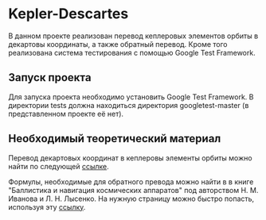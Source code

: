 # Kepler-Descartes

В данном проекте реализован перевод кеплеровых элементов орбиты в декартовы координаты, а также обратный перевод. Кроме того реализована система тестирования с помощью Google Test Framework.

## Запуск проекта

Для запуска проекта необходимо установить Google Test Framework. В директории tests должна находиться директория googletest-master (в представленном проекте её нет).

## Необходимый теоретический материал

Перевод декартовых координат в кеплеровы элементы орбиты можно найти по следующей [ссылке](https://downloads.rene-schwarz.com/download/M002-Cartesian_State_Vectors_to_Keplerian_Orbit_Elements.pdf).

Формулы, необходимые для обратного превода можно найти в в книге "Баллистика и навигация космических аппаратов" под авторством Н. М. Иванова и Л. Н. Лысенко. На нужную страницу можно быстро попасть, используя эту [ссылку](http://www.walkinspace.ru/blog/2010-12-03-299). 
